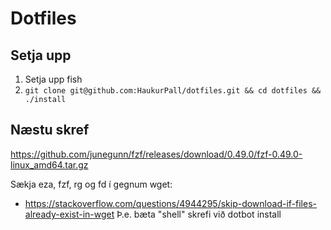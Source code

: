 # Dotfiles

## Setja upp
1. Setja upp fish
2. `git clone git@github.com:HaukurPall/dotfiles.git && cd dotfiles && ./install`

## Næstu skref
https://github.com/junegunn/fzf/releases/download/0.49.0/fzf-0.49.0-linux_amd64.tar.gz

Sækja eza, fzf, rg og fd í gegnum wget:
- https://stackoverflow.com/questions/4944295/skip-download-if-files-already-exist-in-wget
Þ.e. bæta "shell" skrefi við dotbot install

